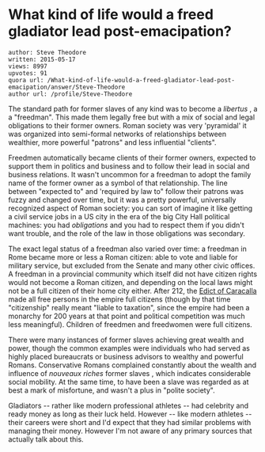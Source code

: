# What kind of life would a freed gladiator lead post-emacipation?

	author: Steve Theodore
	written: 2015-05-17
	views: 8997
	upvotes: 91
	quora url: /What-kind-of-life-would-a-freed-gladiator-lead-post-emacipation/answer/Steve-Theodore
	author url: /profile/Steve-Theodore


The standard path for former slaves of any kind was to become a _libertus_ , a a "freedman". This made them legally free but with a mix of social and legal obligations to their former owners. Roman society was very 'pyramidal' it was organized into semi-formal networks of relationships between wealthier, more powerful "patrons" and less influential "clients". 

Freedmen automatically became clients of their former owners, expected to support them in politics and business and to follow their lead in social and business relations. It wasn't uncommon for a freedman to adopt the family name of the former owner as a symbol of that relationship. The line between "expected to" and 'required by law to" follow their patrons was fuzzy and changed over time, but it was a pretty powerful, universally recognized aspect of Roman society: you can sort of imagine it like getting a civil service jobs in a US city in the era of the big City Hall political machines: you had _obligations_  and you had to respect them if you didn't want trouble, and the role of the law in those obligations was secondary.

The exact legal status of a freedman also varied over time: a freedman in Rome became more or less a Roman citizen: able to vote and liable for military service, but excluded from the Senate and many other civic offices. A freedman in a provincial community which itself did not have citizen rights would not become a Roman citizen, and depending on the local laws might not be a full citizen of their home city either. After 212, the [Edict of Caracalla ](http://ancienthistory.about.com/od/law/g/CaracallaEdict.htm)made all free persons in the empire full citizens (though by that time "citizenship" really meant "liable to taxation", since the empire had been a monarchy for 200 years at that point and political competition was much less meaningful). Children of freedmen and freedwomen were full citizens. 

There were many instances of former slaves achieving great wealth and power, though the common examples were individuals who had served as highly placed bureaucrats or business advisors to wealthy and powerful Romans. Conservative Romans complained constantly about the wealth and influence of _nouveaux riches_ former slaves , which indicates considerable social mobility. At the same time, to have been a slave was regarded as at best a mark of misfortune, and wasn't a plus in "polite society".

Gladiators -- rather like modern professional athletes -- had celebrity and ready money as long as their luck held. However -- like modern athletes -- their careers were short and I'd expect that they had similar problems with managing their money. However I'm not aware of any primary sources that actually talk about this.

